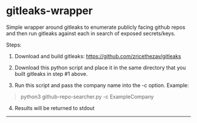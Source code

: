 # gitleaks-wrapper
Simple wrapper around gitleaks to enumerate publicly facing github repos and then run gitleaks against each in search of exposed secrets/keys.

Steps:

1. Download and build gitleaks: https://github.com/zricethezav/gitleaks

2. Download this python script and place it in the same directory that you built gitleaks in step #1 above.

3. Run this script and pass the company name into the -c option. Example:

> python3 github-repo-searcher.py -c ExampleCompany

4. Results will be returned to stdout

-----------------------
